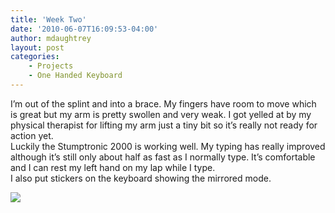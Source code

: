 ```yaml
---
title: 'Week Two'
date: '2010-06-07T16:09:53-04:00'
author: mdaughtrey
layout: post
categories:
    - Projects
    - One Handed Keyboard
---
```


I’m out of the splint and into a brace. My fingers have room to move which is great but my arm is pretty swollen and very weak. I got yelled at by my physical therapist for lifting my arm just a tiny bit so it’s really not ready for action yet.  
Luckily the Stumptronic 2000 is working well. My typing has really improved although it’s still only about half as fast as I normally type. It’s comfortable and I can rest my left hand on my lap while I type.  
I also put stickers on the keyboard showing the mirrored mode.

![](/assets/uploads/2010/06/l_2048_1536_6B045A7F-4B3E-4386-A38B-7827A5A8EF36.jpeg)
